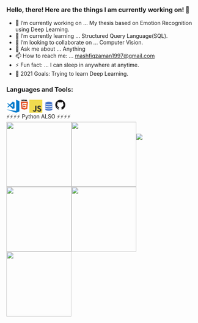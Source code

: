 ### Hello, there! Here are the things I am currently working on! 👋

- 🔭 I’m currently working on ... My thesis based on Emotion Recognition using Deep Learning.
- 🌱 I’m currently learning ... Structured Query Language(SQL). 
- 👯 I’m looking to collaborate on ... Computer Vision.
- 💬 Ask me about ... Anything
- 📫 How to reach me: ... mashfiqzaman1997@gmail.com
- ⚡ Fun fact: ... I can sleep in anywhere at anytime.
- 🥅 2021 Goals: Trying to learn Deep Learning.


### Languages and Tools:

<img align="left" alt="Visual Studio Code" width="34px" src="https://raw.githubusercontent.com/github/explore/80688e429a7d4ef2fca1e82350fe8e3517d3494d/topics/visual-studio-code/visual-studio-code.png" />

<img align="left" alt="HTML5" width="26px" src="https://raw.githubusercontent.com/github/explore/80688e429a7d4ef2fca1e82350fe8e3517d3494d/topics/html/html.png" />

<img align="left" alt="JavaScript" width="34px" src="https://raw.githubusercontent.com/github/explore/80688e429a7d4ef2fca1e82350fe8e3517d3494d/topics/javascript/javascript.png" />
<img align="left" alt="SQL" width="34px" src="https://raw.githubusercontent.com/github/explore/80688e429a7d4ef2fca1e82350fe8e3517d3494d/topics/sql/sql.png" />

<img align="left" alt="GitHub" width="26px" src="https://raw.githubusercontent.com/github/explore/78df643247d429f6cc873026c0622819ad797942/topics/github/github.png" />
<br />
<br />
⚡⚡⚡⚡ Python ALSO ⚡⚡⚡⚡

<br />
<img align="left" width="170" height="170" src="https://arasatasaygin.github.io/openlogos/logos/clique.jpg" width="170" height="170">
<img align="left" width="170" height="170" src="https://arasatasaygin.github.io/openlogos/logos/steps.jpg" width="170" height="170">
<img align="left" src="https://arasatasaygin.github.io/openlogos/logos/morning.jpg" width="170" height="170">

<img align="left" src="https://arasatasaygin.github.io/openlogos/logos/gate-keeper.jpg" width="170" height="170">
<img align="left" src="https://arasatasaygin.github.io/openlogos/logos/quick-fingers.jpg" width="170" height="170">

<br />


<p>
<img src="https://github-readme-stats.vercel.app/api?username=Mashfiq97&show_icons=true&theme=radical">
</p>


